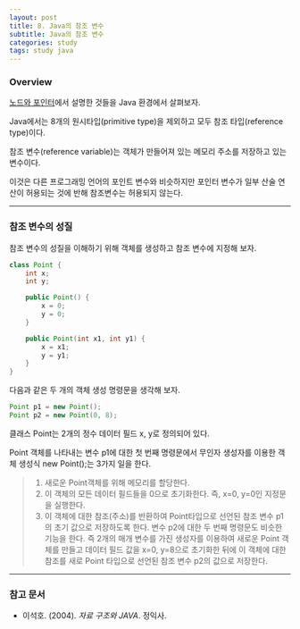 ```yaml
---
layout: post
title: 8. Java의 참조 변수
subtitle: Java의 참조 변수
categories: study
tags: study java
---
```


### Overview

[노드와 포인터](https://rap0d.github.io/study/2019/07/24/ds_7_%EB%85%B8%EB%93%9C%EC%99%80%ED%8F%AC%EC%9D%B8%ED%84%B0/)에서 설명한 것들을 Java 환경에서 살펴보자.

Java에서는 8개의 원시타입(primitive type)을 제외하고 모두 참조 타입(reference type)이다.

참조 변수(reference variable)는 객체가 만들어져 있는 메모리 주소를 저장하고 있는 변수이다.

이것은 다른 프로그래밍 언어의 포인트 변수와 비슷하지만 포인터 변수가 일부 산술 연산이 허용되는 것에 반해 참조변수는 허용되지 않는다.

***

### 참조 변수의 성질

참조 변수의 성질을 이해하기 위해 객체를 생성하고 참조 변수에 지정해 보자.

```java
class Point {
    int x;
    int y;

    public Point() {
        x = 0;
        y = 0;
    }

    public Point(int x1, int y1) {
        x = x1;
        y = y1;
    }
}
```

다음과 같은 두 개의 객체 생성 명령문을 생각해 보자.

```java
Point p1 = new Point();
Point p2 = new Point(0, 8);
```

클래스 Point는 2개의 정수 데이터 필드 x, y로 정의되어 있다.

Point 객체를 나타내는 변수 p1에 대한 첫 번째 명령문에서 무인자 생성자를 이용한 객체 생성식 new Point();는 3가지 일을 한다.

> 1. 새로운 Point객체를 위해 메모리를 할당한다.
> 2. 이 객체의 모든 데이터 필드들을 0으로 초기화한다. 즉, x=0, y=0인 지정문을 실행한다.
> 3. 이 객체에 대한 참조(주소)를 반환하여 Point타입으로 선언된 참조 변수 p1의 초기 값으로 저장하도록 한다. 변수 p2에 대한 두 번째 명령문도 비슷한 기능을 한다. 즉 2개의 매개 변수를 가진 생성자를 이용하여 새로운 Point 객체를 만들고 데이터 필드 값을 x=0, y=8으로 초기화한 뒤에 이 객체에 대한 참조를 새로 Point 타입으로 선언된 참조 변수 p2의 값으로 저장한다.



***

### 참고 문서
- 이석호. (2004). *자료 구조와 JAVA*. 정익사.
